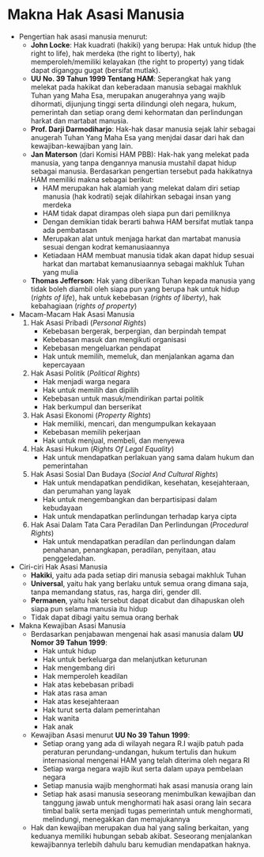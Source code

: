 # Makna Hak Asasi Manusia

- Pengertian hak asasi manusia menurut:
    - **John Locke**: Hak kuadrati (hakiki) yang berupa: Hak untuk hidup (the right to life), hak merdeka (the right to liberty), hak memperoleh/memiliki kelayakan (the right to property) yang tidak dapat diganggu gugat (bersifat mutlak).
    - **UU No. 39 Tahun 1999 Tentang HAM**: Seperangkat hak yang melekat pada hakikat dan keberadaan manusia sebagai makhluk Tuhan yang Maha Esa, merupakan anugerahnya yang wajib dihormati, dijunjung tinggi serta dilindungi oleh negara, hukum, pemerintah dan setiap orang demi kehormatan dan perlindungan harkat dan martabat manusia.
    - **Prof. Darji Darmodiharjo**: Hak-hak dasar manusia sejak lahir sebagai anugerah Tuhan Yang Maha Esa yang menjdai dasar dari hak dan kewajiban-kewajiban yang lain.
    - **Jan Materson** (dari Komisi HAM PBB): Hak-hak yang melekat pada manusia, yang tanpa dengannya manusia mustahil dapat hidup sebagai manusia. Berdasarkan pengertian tersebut pada hakikatnya HAM memiliki makna sebagai berikut:
        - HAM merupakan hak alamiah yang melekat dalam diri setiap manusia (hak kodrati) sejak dilahirkan sebagai insan yang merdeka
        - HAM tidak dapat dirampas oleh siapa pun dari pemiliknya
        - Dengan demikian tidak berarti bahwa HAM bersifat mutlak tanpa ada pembatasan
        - Merupakan alat untuk menjaga harkat dan martabat manusia sesuai dengan kodrat kemanusiaannya
        - Ketiadaan HAM membuat manusia tidak akan dapat hidup sesuai harkat dan martabat kemanusiaannya sebagai makhluk Tuhan yang mulia
    - **Thomas Jefferson**: Hak yang diberikan Tuhan kepada manusia yang tidak boleh diambil oleh siapa pun yang berupa hak untuk hidup (*rights of life*), hak untuk kebebasan (*rights of liberty*), hak kebahagiaan (*rights of property*)
- Macam-Macam Hak Asasi Manusia
    1. Hak Asasi Pribadi (*Personal Rights*)
        - Kebebasan bergerak, berpergian, dan berpindah tempat
        - Kebebasan masuk dan mengikuti organisasi
        - Kebebasan mengeluarkan pendapat
        - Hak untuk memilih, memeluk, dan menjalankan agama dan kepercayaan
    2. Hak Asasi Politik (*Political Rights*)
        - Hak menjadi warga negara
        - Hak untuk memilih dan dipilih
        - Kebebasan untuk masuk/mendirikan partai politik
        - Hak berkumpul dan berserikat
    3. Hak Asasi Ekonomi (*Property Rights*)
        - Hak memiliki, mencari, dan mengumpulkan kekayaan
        - Kebebasan memilih pekerjaan
        - Hak untuk menjual, membeli, dan menyewa
    4. Hak Asasi Hukum (*Rights Of Legal Equality*)
        - Hak untuk mendapatkan perlakuan yang sama dalam hukum dan pemerintahan
    5. Hak Asasi Sosial Dan Budaya (*Social And Cultural Rights*)
        - Hak untuk mendapatkan pendidikan, kesehatan, kesejahteraan, dan perumahan yang layak
        - Hak untuk mengembangkan dan berpartisipasi dalam kebudayaan
        - Hak untuk mendapatkan perlindungan terhadap karya cipta
    6. Hak Asai Dalam Tata Cara Peradilan Dan Perlindungan (*Procedural Rights*)
        - Hak untuk mendapatkan peradilan dan perlindungan dalam penahanan, penangkapan, peradilan, penyitaan, atau penggeledahan.
- Ciri-ciri Hak Asasi Manusia
    - **Hakiki**, yaitu ada pada setiap diri manusia sebagai makhluk Tuhan
    - **Universal**, yaitu hak yang berlaku untuk semua orang dimana saja, tanpa memandang status, ras, harga diri, gender dll.
    - **Permanen**, yaitu hak tersebut dapat dicabut dan dihapuskan oleh siapa pun selama manusia itu hidup
    - Tidak dapat dibagi yaitu semua orang berhak
- Makna Kewajiban Asasi Manusia
    - Berdasarkan penjabawan mengenai hak asasi manusia dalam **UU Nomor 39 Tahun 1999**:
        - Hak untuk hidup
        - Hak untuk berkeluarga dan melanjutkan keturunan
        - Hak mengembang diri
        - Hak memperoleh keadilan
        - Hak atas kebebasan pribadi
        - Hak atas rasa aman
        - Hak atas kesejahteraan
        - Hak turut serta dalam pemerintahan
        - Hak wanita
        - Hak anak
    - Kewajiban Asasi menurut **UU No 39 Tahun 1999**:
        - Setiap orang yang ada di wilayah negara R.I wajib patuh pada peraturan perundang-undangan, hukum tertulis dan hukum internasional mengenai HAM yang telah diterima oleh negara RI
        - Setiap warga negara wajib ikut serta dalam upaya pembelaan negara
        - Setiap manusia wajib menghormati hak asasi manusia orang lain
        - Setiap hak asasi manusia seseorang menimbulkan kewajiban dan tanggung jawab untuk menghormati hak asasi orang lain secara timbal balik serta menjadi tugas pemerintah untuk menghormati, melindungi, menegakkan dan memajukannya
    - Hak dan kewajiban merupakan dua hal yang saling berkaitan, yang keduanya memiliki hubungan sebab akibat. Seseorang menjalankan kewajibannya terlebih dahulu baru kemudian mendapatkan haknya.